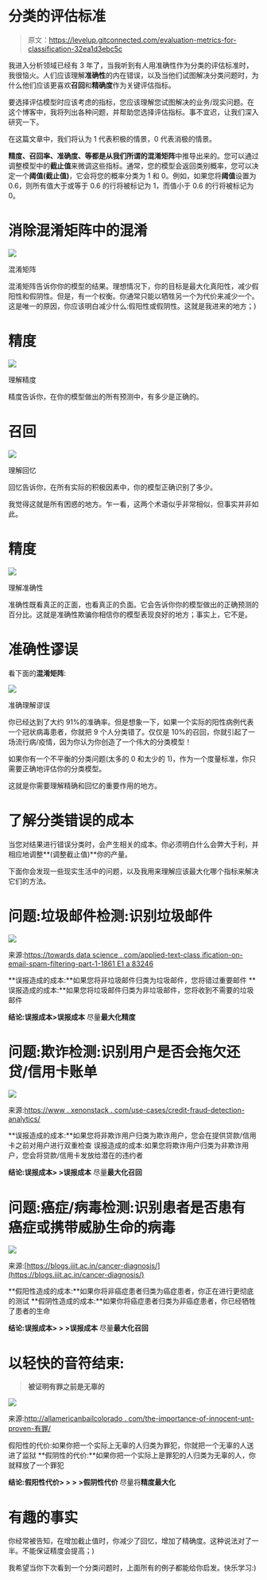 # 分类的评估标准

> 原文：<https://levelup.gitconnected.com/evaluation-metrics-for-classification-32ea1d3ebc5c>

我进入分析领域已经有 3 年了，当我听到有人用准确性作为分类的评估标准时，我很恼火。人们应该理解**准确性**的内在错误，以及当他们试图解决分类问题时，为什么他们应该更喜欢**召回**和**精确度**作为关键评估指标。

要选择评估模型时应该考虑的指标，您应该理解您试图解决的业务/现实问题。在这个博客中，我将列出各种问题，并帮助您选择评估指标。事不宜迟，让我们深入研究一下。

在这篇文章中，我们将认为 1 代表积极的情景，0 代表消极的情景。

**精度、召回率、准确度、**等都是从我们所谓的**混淆矩阵**中推导出来的。您可以通过调整模型中的**截止值**来微调这些指标。通常，您的模型会返回类别概率，您可以决定一个**阈值(截止值)**，它会将您的概率分类为 1 和 0。例如，如果您将**阈值**设置为 0.6，则所有值大于或等于 0.6 的行将被标记为 1，而值小于 0.6 的行将被标记为 0。

# **消除混淆矩阵中的混淆**

![](img/8d5d532a44eb2351c89a1646bdb9919b.png)

混淆矩阵

混淆矩阵告诉你你的模型的结果。理想情况下，你的目标是最大化真阳性，减少假阳性和假阴性。但是，有一个权衡。你通常只能以牺牲另一个为代价来减少一个。这是唯一的原因，你应该明白减少什么:假阳性或假阴性。这就是我进来的地方；)

# **精度**

![](img/0f962888a88005b61e2d2d6c700077ef.png)

理解精度

精度告诉你，在你的模型做出的所有预测中，有多少是正确的。

# **召回**

![](img/62087694d31bf2ef4b22460f3eda6c6d.png)

理解回忆

回忆告诉你，在所有实际的积极因素中，你的模型正确识别了多少。

我觉得这就是所有困惑的地方。乍一看，这两个术语似乎非常相似，但事实并非如此。

# **精度**

![](img/79c039875b6936883ea0da6b8a9e8953.png)

理解准确性

准确性既看真正的正面，也看真正的负面。它会告诉你你的模型做出的正确预测的百分比。这就是准确性欺骗你相信你的模型表现良好的地方；事实上，它不是。

# **准确性谬误**

看下面的**混淆矩阵**:

![](img/6b5a54a5347abf280f80541439b8a616.png)

准确理解谬误

你已经达到了大约 91%的准确率。但是想象一下，如果一个实际的阳性病例代表一个冠状病毒患者，你就把 9 个人分类错了。仅仅是 10%的召回，你就引起了一场流行病/疫情，因为你认为你创造了一个伟大的分类模型！

如果你有一个不平衡的分类问题(太多的 0 和太少的 1)，作为一个度量标准，你只需要正确地评估你的分类模型。

这就是你需要理解精确和回忆的重要作用的地方。

# **了解分类错误的成本**

当您对结果进行错误分类时，会产生相关的成本。你必须明白什么会弊大于利，并相应地调整**(调整截止值)**你的产量。

下面你会发现一些现实生活中的问题，以及我用来理解应该最大化哪个指标来解决它们的方法。

# **问题:垃圾邮件检测:识别垃圾邮件**

![](img/551ec3abddc7e8110b8de7f3bc61006f.png)

来源:[https://towards data science . com/applied-text-class ification-on-email-spam-filtering-part-1-1861 E1 a 83246](https://towardsdatascience.com/applied-text-classification-on-email-spam-filtering-part-1-1861e1a83246)

**误报造成的成本:**如果您将非垃圾邮件归类为垃圾邮件，您将错过重要邮件
**误报造成的成本:**如果您将垃圾邮件归类为非垃圾邮件，您将收到不需要的垃圾邮件

**结论:误报成本>误报成本**
尽量**最大化精度**

# **问题:欺诈检测:识别用户是否会拖欠还贷/信用卡账单**

![](img/05f11781a8ab82078b2b23293d6595cc.png)

来源:[https://www . xenonstack . com/use-cases/credit-fraud-detection-analytics/](https://www.xenonstack.com/use-cases/credit-fraud-detection-analytics/)

**误报造成的成本:**如果您将非欺诈用户归类为欺诈用户，您会在提供贷款/信用卡之前对用户进行双重检查
误报造成的成本:如果您将欺诈用户归类为非欺诈用户，您会将贷款/信用卡发放给潜在的违约者

**结论:误报成本> >误报成本**
尽量**最大化召回**

# **问题:癌症/病毒检测:识别患者是否患有癌症或携带威胁生命的病毒**

![](img/d7e536ef9b849f6bfac993410cd5143f.png)

来源:[https://blogs.iiit.ac.in/cancer-diagnosis/](https://blogs.iiit.ac.in/cancer-diagnosis/)

**假阳性造成的成本:**如果你将非癌症患者归类为癌症患者，你正在进行更彻底的测试
**假阴性造成的成本:**如果你将癌症患者归类为非癌症患者，你已经牺牲了患者的生命

**结论:误报成本> > >误报成本**
尽量**最大化召回**

# **以轻快的音符结束:**

> **被证明有罪之前是无辜的**

![](img/5c3e5ba7c16eea685d0c13dd825057a8.png)

来源:[http://allamericanbailcolorado . com/the-importance-of-innocent-unt-proven-有罪/](http://allamericanbailcolorado.com/the-importance-of-innocent-until-proven-guilty/)

假阳性的代价:如果你把一个实际上无辜的人归类为罪犯，你就把一个无辜的人送进了监狱
**假阴性的代价:**如果你把一个实际上是罪犯的人归类为无辜的人，你就释放了一个罪犯

**结论:假阳性代价> > > >假阴性代价** 尽量将**精度最大化**

# **有趣的事实**

你经常被告知，在增加截止值时，你减少了回忆，增加了精确度。这种说法对了一半。不能保证精度会提高；)

我希望当你下次看到一个分类问题时，上面所有的例子都能给你启发。快乐学习:)